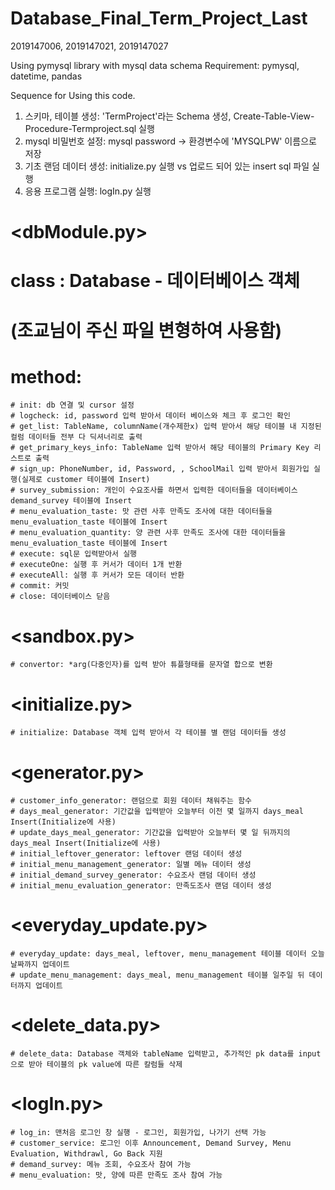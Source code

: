 # Database_Final_Term_Project_Last
2019147006, 2019147021, 2019147027

Using pymysql library with mysql data schema
Requirement: pymysql, datetime, pandas

Sequence for Using this code.
1. 스키마, 테이블 생성: 'TermProject'라는 Schema 생성, Create-Table-View-Procedure-Termproject.sql 실행
2. mysql 비밀번호 설정: mysql password -> 환경변수에 'MYSQLPW' 이름으로 저장
2. 기초 랜덤 데이터 생성: initialize.py 실행 vs 업로드 되어 있는 insert sql 파일 실행
3. 응용 프로그램 실행: logIn.py 실행


# <dbModule.py>  
  # class : Database - 데이터베이스 객체
  # (조교님이 주신 파일 변형하여 사용함)  
  # method:  
    # init: db 연결 및 cursor 설정  
    # logcheck: id, password 입력 받아서 데이터 베이스와 체크 후 로그인 확인  
    # get_list: TableName, columnName(개수제한x) 입력 받아서 해당 테이블 내 지정된 컬럼 데이터들 전부 다 딕셔너리로 출력  
    # get_primary_keys_info: TableName 입력 받아서 해당 테이블의 Primary Key 리스트로 출력  
    # sign_up: PhoneNumber, id, Password, , SchoolMail 입력 받아서 회원가입 실행(실제로 customer 테이블에 Insert)  
    # survey_submission: 개인이 수요조사를 하면서 입력한 데이터들을 데이터베이스 demand_survey 테이블에 Insert  
    # menu_evaluation_taste: 맛 관련 사후 만족도 조사에 대한 데이터들을 menu_evaluation_taste 테이블에 Insert  
    # menu_evaluation_quantity: 양 관련 사후 만족도 조사에 대한 데이터들을 menu_evaluation_taste 테이블에 Insert  
    # execute: sql문 입력받아서 실행  
    # executeOne: 실행 후 커서가 데이터 1개 반환  
    # executeAll: 실행 후 커서가 모든 데이터 반환  
    # commit: 커밋  
    # close: 데이터베이스 닫음  


# <sandbox.py>  
    # convertor: *arg(다중인자)를 입력 받아 튜플형태를 문자열 합으로 변환  
  


# <initialize.py>  
    # initialize: Database 객체 입력 받아서 각 테이블 별 랜덤 데이터들 생성  


# <generator.py>
    # customer_info_generator: 랜덤으로 회원 데이터 채워주는 함수  
    # days_meal_generator: 기간값을 입력받아 오늘부터 이전 몇 일까지 days_meal Insert(Initialize에 사용)  
    # update_days_meal_generator: 기간값을 입력받아 오늘부터 몇 일 뒤까지의 days_meal Insert(Initialize에 사용)  
    # initial_leftover_generator: leftover 랜덤 데이터 생성  
    # initial_menu_management_generator: 일별 메뉴 데이터 생성  
    # initial_demand_survey_generator: 수요조사 랜덤 데이터 생성  
    # initial_menu_evaluation_generator: 만족도조사 랜덤 데이터 생성   

  

# <everyday_update.py>  
    # everyday_update: days_meal, leftover, menu_management 테이블 데이터 오늘 날짜까지 업데이트  
    # update_menu_management: days_meal, menu_management 테이블 일주일 뒤 데이터까지 업데이트  



# <delete_data.py>  
    # delete_data: Database 객체와 tableName 입력받고, 추가적인 pk data를 input으로 받아 테이블의 pk value에 따른 칼럼들 삭제  
    

 
# <logIn.py>  
    # log_in: 맨처음 로그인 창 실행 - 로그인, 회원가입, 나가기 선택 가능  
    # customer_service: 로그인 이후 Announcement, Demand Survey, Menu Evaluation, Withdrawl, Go Back 지원  
    # demand_survey: 메뉴 조회, 수요조사 참여 가능  
    # menu_evaluation: 맛, 양에 따른 만족도 조사 참여 가능  
